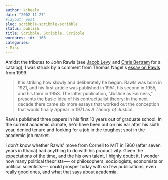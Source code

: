 ```yaml
---
author: kjhealy
date: "2002-11-27"
#layout: post
slug: scribble-scribble-scribble
status: publish
title: Scribble, Scribble, Scribble
wordpress_id: '166'
categories:
- Misc
---
```


Amidst the tributes to John Rawls (see [Jacob Levy](http://jacobtlevy.blogspot.com/2002_11_24_jacobtlevy_archive.html#85078392) and [Chris Bertram](http://junius.blogspot.com/2002_11_24_junius_archive.html#85717266) for a catalog), I was struck by a comment from Thomas Nagel's [essay on Rawls](http://www.tnr.com/archive/1099/102599/nagel102599.html "TNR Online | Justice, Justice Shalt Thou Pursue by Thomas Nagel") from 1999:

> It is striking how slowly and deliberately he began. Rawls was born in 1921, and his first article was published in 1951, his second in 1955, and his third in 1958. The latter publication, "Justice as Fairness," presents the basic idea of his contractualist theory; in the next decade there came six more essays that worked out the conception that would finally appear in 1971 as *A Theory of Justice*.

Rawls published three papers in his first 10 years out of graduate school. In the current academic climate, he'd have been out on his ear after his sixth year, denied tenure and looking for a job in the toughest spot in the academic job market.

I don't know whether Rawls' move from Cornell to MIT in 1960 (after seven years in Ithaca) had anything to do with his productivity. Given the expectations of the time, and the his own talent, I highly doubt it. I wonder how many political theorists—- or philosophers, sociologists, economists or political scientists—- could prosper today with so few publications, even really good ones, and what that says about academia.
